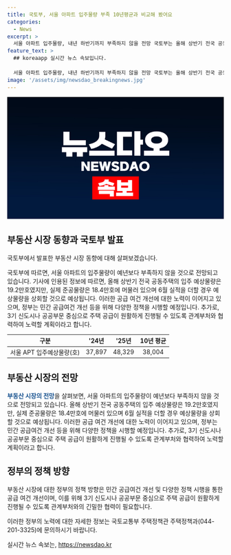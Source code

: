 ```yaml
---
title: 국토부, 서울 아파트 입주물량 부족 10년평균과 비교해 봤어요
categories:
  - News
excerpt: >
  서울 아파트 입주물량, 내년 하반기까지 부족하지 않을 전망 국토부는 올해 상반기 전국 공동주택 입주 예상물량을 상회할 것으로 예상하며, 공급 여건의 개선이 지속되고 있다고 설명했다. 정부는 민간 공급여건 개선과 공급 활성화 과제를 이행하고, 신도시나 공공부문 중심으로 주택 공급에 총력을 기울일 계획이라고 밝혔다. (자료출처=정책브리핑 www.korea.kr)
feature_text: >
  ## koreaapp 실시간 뉴스 속보입니다.

  서울 아파트 입주물량, 내년 하반기까지 부족하지 않을 전망 국토부는 올해 상반기 전국 공동주택 입주 예상물량을 상회할 것으로 예상하며, 공급 여건의 개선이 지속되고 있다고 설명했다. 정부는 민간 공급여건 개선과 공급 활성화 과제를 이행하고, 신도시나 공공부문 중심으로 주택 공급에 총력을 기울일 계획이라고 밝혔다. (자료출처=정책브리핑 www.korea.kr)
image: '/assets/img/newsdao_breakingnews.jpg'
---
```


<p><img src="/assets/img/newsdao_breakingnews.jpg" alt="koreaapp 속보" /></p>

<h2 data-ke-size="size26">부동산 시장 동향과 국토부 발표</h2>

<p>국토부에서 발표한 부동산 시장 동향에 대해 살펴보겠습니다.</p>

<p data-ke-size="size16">국토부에 따르면, 서울 아파트의 입주물량이 예년보다 부족하지 않을 것으로 전망되고 있습니다. 기사에 인용된 정보에 따르면, 올해 상반기 전국 공동주택의 입주 예상물량은 19.2만호였지만, 실제 준공물량은 18.4만호에 머물러 있으며 6월 실적을 더할 경우 예상물량을 상회할 것으로 예상됩니다. 이러한 공급 여건 개선에 대한 노력이 이어지고 있으며, 정부는 민간 공급여건 개선 등을 위해 다양한 정책을 시행할 예정입니다. 추가로, 3기 신도시나 공공부문 중심으로 주택 공급이 원활하게 진행될 수 있도록 관계부처와 협력하여 노력할 계획이라고 합니다.</p>

<table>
<thead>
<tr>
<th style="text-align: center;">구분</th>
<th style="text-align: center;">'24년</th>
<th style="text-align: center;">'25년</th>
<th style="text-align: center;">10년 평균</th>
</tr>
</thead>
<tbody>
<tr>
<td style="text-align: center;">서울 APT 입주예상물량(호)</td>
<td style="text-align: center;">37,897</td>
<td style="text-align: center;">48,329</td>
<td style="text-align: center;">38,004</td>
</tr>
</tbody>
</table>

<h2 data-ke-size="size26">부동산 시장의 전망</h2>

<p><b><span style="color: #1a5490;">부동산 시장의 전망</span></b>을 살펴보면, 서울 아파트의 입주물량이 예년보다 부족하지 않을 것으로 전망되고 있습니다. 올해 상반기 전국 공동주택의 입주 예상물량은 19.2만호였지만, 실제 준공물량은 18.4만호에 머물러 있으며 6월 실적을 더할 경우 예상물량을 상회할 것으로 예상됩니다. 이러한 공급 여건 개선에 대한 노력이 이어지고 있으며, 정부는 민간 공급여건 개선 등을 위해 다양한 정책을 시행할 예정입니다. 추가로, 3기 신도시나 공공부문 중심으로 주택 공급이 원활하게 진행될 수 있도록 관계부처와 협력하여 노력할 계획이라고 합니다.</p>

<h2 data-ke-size="size26">정부의 정책 방향</h2>

<p>부동산 시장에 대한 정부의 정책 방향은 민간 공급여건 개선 및 다양한 정책 시행을 통한 공급 여건 개선이며, 이를 위해 3기 신도시나 공공부문 중심으로 주택 공급이 원활하게 진행될 수 있도록 관계부처와의 긴밀한 협력이 필요합니다.</p>

<p>이러한 정부의 노력에 대한 자세한 정보는 국토교통부 주택정책관 주택정책과(044-201-3325)에 문의하시기 바랍니다.</p>

<p data-ke-size="size16"></p>
실시간 뉴스 속보는, <a href="https://newsdao.kr" rel="dofollow">https://newsdao.kr</a>


